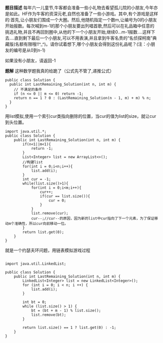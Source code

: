 **题目描述**
每年六一儿童节,牛客都会准备一些小礼物去看望孤儿院的小朋友,今年亦是如此。HF作为牛客的资深元老,自然也准备了一些小游戏。其中,有个游戏是这样的:首先,让小朋友们围成一个大圈。然后,他随机指定一个数m,让编号为0的小朋友开始报数。每次喊到m-1的那个小朋友要出列唱首歌,然后可以在礼品箱中任意的挑选礼物,并且不再回到圈中,从他的下一个小朋友开始,继续0...m-1报数....这样下去....直到剩下最后一个小朋友,可以不用表演,并且拿到牛客名贵的“名侦探柯南”典藏版(名额有限哦!!^_^)。请你试着想下,哪个小朋友会得到这份礼品呢？(注：小朋友的编号是从0到n-1)

如果没有小朋友，请返回-1

**题解**
这种数学题我真的给跪了（公式先不管了,递推公式）

```
public class Solution {
  public int LastRemaining_Solution(int n, int m) {
    // 不满足的条件
    if (n <= 0 || m <= 0) return -1;
    return n == 1 ? 0 : (LastRemaining_Solution(n - 1, m) + m) % n;
  }
}
```

用list模拟,使用一个索引cur类指向删除的位置，当cur的值为list的size，就让cur到头位置。

```
import java.util.*;
public class Solution {
    public int LastRemaining_Solution(int n, int m) {
        if(n<1||m<1){
            return -1;
        }
        List<Integer> list = new ArrayList<>();
        //构建list
        for(int i = 0;i<n;i++){
            list.add(i);
        }
        int cur = -1;
        while(list.size()>1){
            for(int i = 0;i<m;i++){
                cur++;
                if(cur == list.size()){
                    cur = 0;
                }
            }
            list.remove(cur);
            cur--;//cur--的原因，因为新的list中cur指向了下一个元素，为了保证移动m个准确性，所以cur向前移动一位。
        }
        return list.get(0);
    }
}
```

就是一个约瑟夫环问题，用链表模拟游戏过程

```

import java.util.LinkedList;
 
public class Solution {
    public int LastRemaining_Solution(int n, int m) {
        LinkedList<Integer> list = new LinkedList<Integer>();
        for (int i = 0; i < n; i ++) {
            list.add(i);
        }
         
        int bt = 0;
        while (list.size() > 1) {
            bt = (bt + m - 1) % list.size();
            list.remove(bt);
        }
         
        return list.size() == 1 ? list.get(0) : -1;
    }
}
```